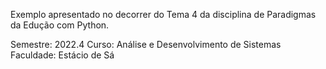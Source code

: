 Exemplo apresentado no decorrer do Tema 4 da disciplina de Paradigmas da Edução com Python.

Semestre: 2022.4
Curso: Análise e Desenvolvimento de Sistemas
Faculdade: Estácio de Sá
